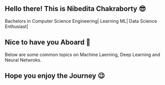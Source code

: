 ## Hello there! This is Nibedita Chakraborty 😎
Bachelors in Computer Science Engineering| Learning ML| Data Science Enthusiast|
## Nice to have you Aboard 🙌

Below are some common topics on Machine Laerning, Deep Learning and Neural Netwroks.

## Hope you enjoy the Journey 😉

